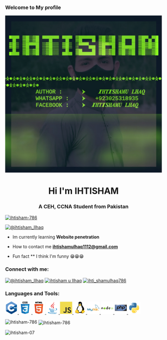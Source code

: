 ### Welcome to My profile
![Screenshot_20220519-161550_zoom](https://github.com/ihtisham-07/ihtisham-07/blob/main/ihtisham.jpg)

<h1 align="center">Hi  I'm IHTISHAM</h1>
<h3 align="center">A CEH, CCNA Student from Pakistan</h3>

<p align="left"> <a href="https://github.com/ryo-ma/github-profile-trophy"><img src="https://github-profile-trophy.vercel.app/?username=ihtisham-786" alt="ihtisham-786" /></a> </p>

<p align="left"> <a href="https://twitter.com/@ihtisham_llhaq" target="blank"><img src="https://img.shields.io/twitter/follow/@ihtisham_llhaq?logo=twitter&style=for-the-badge" alt="@ihtisham_llhaq" /></a> </p>

-  Im currently learning **Website penetration**

- How to contact me **ihtishamulhaq1112@gmail.com**

-  Fun fact ** I think I'm funny 😁😁😁

<h3 align="left">Connect with me:</h3>
<p align="left">
<a href="https://twitter.com/@ihtisham_llhaq" target="blank"><img align="center" src="https://raw.githubusercontent.com/rahuldkjain/github-profile-readme-generator/master/src/images/icons/Social/twitter.svg" alt="@ihtisham_llhaq" height="30" width="40" /></a>
<a href="https://www.facebook.com/sadiqkhan.khq.543" target="blank"><img align="center" src="https://raw.githubusercontent.com/rahuldkjain/github-profile-readme-generator/master/src/images/icons/Social/facebook.svg" alt="ihtisham u llhaq" height="30" width="40" /></a>
<a href="https://wa.me/923025318935" target="blank"><img align="center" src="" alt="ihti_shamulhaq786" height="30" width="40" /></a>
</p>

<h3 align="left">Languages and Tools:</h3>
<p align="left"> <a href="https://www.w3schools.com/cpp/" target="_blank" rel="noreferrer"> <img src="https://raw.githubusercontent.com/devicons/devicon/master/icons/cplusplus/cplusplus-original.svg" alt="cplusplus" width="40" height="40"/> </a> <a href="https://www.w3schools.com/css/" target="_blank" rel="noreferrer"> <img src="https://raw.githubusercontent.com/devicons/devicon/master/icons/css3/css3-original-wordmark.svg" alt="css3" width="40" height="40"/> </a> <a href="https://www.w3.org/html/" target="_blank" rel="noreferrer"> <img src="https://raw.githubusercontent.com/devicons/devicon/master/icons/html5/html5-original-wordmark.svg" alt="html5" width="40" height="40"/> </a> <a href="https://www.java.com" target="_blank" rel="noreferrer"> <img src="https://raw.githubusercontent.com/devicons/devicon/master/icons/java/java-original.svg" alt="java" width="40" height="40"/> </a> <a href="https://developer.mozilla.org/en-US/docs/Web/JavaScript" target="_blank" rel="noreferrer"> <img src="https://raw.githubusercontent.com/devicons/devicon/master/icons/javascript/javascript-original.svg" alt="javascript" width="40" height="40"/> </a> <a href="https://www.linux.org/" target="_blank" rel="noreferrer"> <img src="https://raw.githubusercontent.com/devicons/devicon/master/icons/linux/linux-original.svg" alt="linux" width="40" height="40"/> </a> <a href="https://www.mysql.com/" target="_blank" rel="noreferrer"> <img src="https://raw.githubusercontent.com/devicons/devicon/master/icons/mysql/mysql-original-wordmark.svg" alt="mysql" width="40" height="40"/> </a> <a href="https://nodejs.org" target="_blank" rel="noreferrer"> <img src="https://raw.githubusercontent.com/devicons/devicon/master/icons/nodejs/nodejs-original-wordmark.svg" alt="nodejs" width="40" height="40"/> </a> <a href="https://www.php.net" target="_blank" rel="noreferrer"> <img src="https://raw.githubusercontent.com/devicons/devicon/master/icons/php/php-original.svg" alt="php" width="40" height="40"/> </a> <a href="https://www.python.org" target="_blank" rel="noreferrer"> <img src="https://raw.githubusercontent.com/devicons/devicon/master/icons/python/python-original.svg" alt="python" width="40" height="40"/> </a> </p>

<p><img align="left" src="https://github-readme-stats.vercel.app/api/top-langs?username=ihtisham-786&show_icons=true&locale=en&layout=compact" alt="ihtisham-786" /></p>

<p>&nbsp;<img align="center" src="https://github-readme-stats.vercel.app/api?username=ihtisham-786&show_icons=true&locale=en" alt="ihtisham-786" /></p>

<p><img align="center" src="https://github-readme-streak-stats.herokuapp.com/?user=ihtisham-07&" alt="ihtisham-07" /></p>
